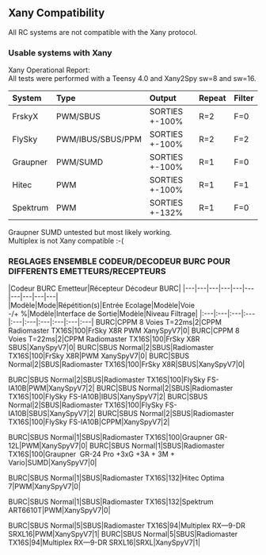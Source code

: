 ## Xany Compatibility
All RC systems are not compatible with the Xany protocol.  

### Usable systems with Xany
Xany Operational Report:  
All tests were performed with a Teensy 4.0 and Xany2Spy sw=8 and sw=16.  

System|Type|Output|Repeat|Filter|
|:---|:---|:---|:---|:---|
|FrskyX|PWM/SBUS|SORTIES +-100%|R=2|F=0|
|FlySky|PWM/IBUS/SBUS/PPM|SORTIES +-100%|R=2|F=2|
|Graupner|PWM/SUMD|SORTIES +-100%|R=1|F=0| 
|Hitec|PWM |SORTIES +-100%|R=1|F=1|
|Spektrum|PWM|SORTIES +-132%|R=1|F=0|

Graupner SUMD untested but most likely working.  
Multiplex is not Xany compatible :-(  


### REGLAGES ENSEMBLE CODEUR/DECODEUR BURC POUR DIFFERENTS EMETTEURS/RECEPTEURS		
|Codeur BURC			Emetteur|Récepteur		Décodeur BURC|
|---|---|---|---|---|---|---|---|---|---|	
|Modèle|Mode|Répétition(s)|Entrée Ecolage|Modèle|Voie -/+ %|Modèle|Interface de Sortie|Modèle|Niveau Filtrage|
|:---|:---|:---|:---|:---|:---|:---|:---|:---|:---|
BURC|CPPM 8 Voies T=22ms|2|CPPM	Radiomaster TX16S|100|FrSky X8R	PWM	XanySpyV7|0|
BURC|CPPM 8 Voies T=22ms|2|CPPM	Radiomaster TX16S|100|FrSky X8R	SBUS|XanySpyV7|0|
BURC|SBUS Normal|2|SBUS|Radiomaster TX16S|100|FrSky X8R|PWM	XanySpyV7|0|
BURC|SBUS Normal|2|SBUS|Radiomaster TX16S|100|FrSky X8R|SBUS|XanySpyV7|0|
									
BURC|SBUS Normal|2|SBUS|Radiomaster TX16S|100|FlySky FS-IA10B|PWM|XanySpyV7|2|
BURC|SBUS Normal|2|SBUS|Radiomaster TX16S|100|FlySky FS-IA10B|IBUS|XanySpyV7|2|
BURC|SBUS Normal|2|SBUS|Radiomaster TX16S|100|FlySky FS-IA10B|SBUS|XanySpyV7|2|
BURC|SBUS Normal|2|SBUS|Radiomaster TX16S|100|FlySky FS-IA10B|CPPM|XanySpyV7|2|
									
BURC|SBUS Normal|1|SBUS|Radiomaster TX16S|100|Graupner GR-12L|PWM|XanySpyV7|0|
BURC|SBUS Normal|1|SBUS|Radiomaster TX16S|100|Graupner  GR-24 Pro +3xG +3A + 3M + Vario|SUMD|XanySpyV7|0|
									
BURC|SBUS Normal|1|SBUS|Radiomaster TX16S|132|Hitec Optima 7|PWM|XanySpyV7|0|
									
BURC|SBUS Normal|1|SBUS|Radiomaster TX16S|132|Spektrum ART6610T|PWM|XanySpyV7|0|
									
BURC|SBUS Normal|5|SBUS|Radiomaster TX16S|94|Multiplex RX—9-DR SRXL16|PWM|XanySpyV7|1|
BURC|SBUS Normal|5|SBUS|Radiomaster TX16S|94|Multiplex RX—9-DR SRXL16|SRXL|XanySpyV7|1|

